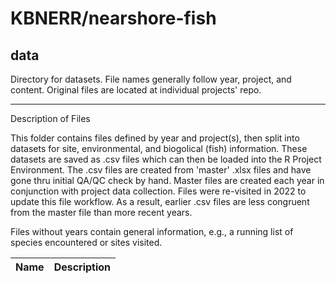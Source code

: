 # KBNERR/nearshore-fish
## data
Directory for datasets. File names generally follow year, project, and content. Original files are located at individual projects' repo.


***
Description of Files

This folder contains files defined by year and project(s), then split into datasets for site, environmental, and biogolical (fish) information. These datasets are saved as .csv files which can then be loaded into the R Project Environment. The .csv files are created from 'master' .xlsx files and have gone thru initial QA/QC check by hand. Master files are created each year in conjunction with project data collection. Files were re-visited in 2022 to update this file workflow. As a result, earlier .csv files are less congruent from the master file than more recent years.

Files without years contain general information, e.g., a running list of species encountered or sites visited.


Name                                    | Description
----------------------------------------|--------------------------------


